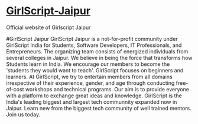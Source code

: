 # [GirlScript-Jaipur](https://girlscript.github.io)
 
Official website of Girlscript Jaipur

#GirlScript Jaipur
GirlScript Jaipur is a not-for-profit community under GirlScript India for Students, Software Developers, IT Professionals, and Entrepreneurs. The organizing team consists of energized individuals from several colleges in Jaipur. We believe in being the force that transforms how Students learn in India. We encourage our members to become the 'students they would want to teach'. GirlScript focuses on beginners and learners. At GirlScript, we try to entertain members from all domains irrespective of their experience, gender, and age through conducting free-of-cost workshops and technical programs. Our aim is to provide everyone with a platform to exchange great ideas and knowledge.
GirlScript is the India's leading biggest and largest tech communnity expanded now in Jaipur. Learn new from the biggest tech community of well trained mentors. Join us today.
